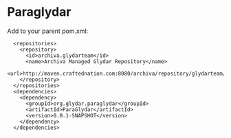 Paraglydar
==========

Add to your parent pom.xml:

      <repositories>
        <repository>
          <id>archiva.glydarteam</id>
          <name>Archiva Managed Glydar Repository</name>
          <url>http://maven.craftednation.com:8080/archiva/repository/glydarteam/</url>
        </repository>
      </repositories>
      <dependencies>
        <dependency>
          <groupId>org.glydar.paraglydar</groupId>
          <artifactId>ParaGlydar</artifactId>
          <version>0.0.1-SNAPSHOT</version>
        </dependency>
      </dependencies>